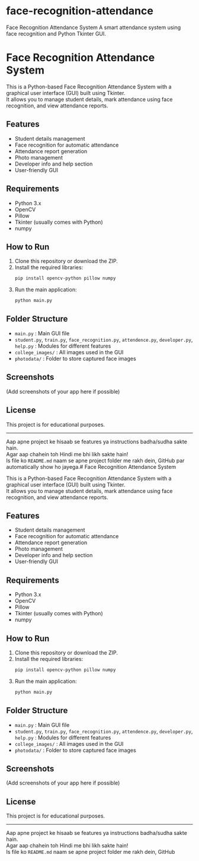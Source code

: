 # face-recognition-attendance
Face Recognition Attendance System A smart attendance system using face recognition and Python Tkinter GUI.
# Face Recognition Attendance System

This is a Python-based Face Recognition Attendance System with a graphical user interface (GUI) built using Tkinter.  
It allows you to manage student details, mark attendance using face recognition, and view attendance reports. 

## Features

- Student details management
- Face recognition for automatic attendance
- Attendance report generation
- Photo management
- Developer info and help section
- User-friendly GUI

## Requirements

- Python 3.x
- OpenCV
- Pillow
- Tkinter (usually comes with Python)
- numpy

## How to Run

1. Clone this repository or download the ZIP.
2. Install the required libraries:
    ```bash
    pip install opencv-python pillow numpy
    ```
3. Run the main application:
    ```bash
    python main.py
    ```

## Folder Structure

- `main.py` : Main GUI file
- `student.py`, `train.py`, `face_recognition.py`, `attendence.py`, `developer.py`, `help.py` : Modules for different features
- `college_images/` : All images used in the GUI
- `photodata/` : Folder to store captured face images

## Screenshots

(Add screenshots of your app here if possible)

## License

This project is for educational purposes.

---

Aap apne project ke hisaab se features ya instructions badha/sudha sakte hain.  
Agar aap chahein toh Hindi me bhi likh sakte hain!  
Is file ko `README.md` naam se apne project folder me rakh dein, GitHub par automatically show ho jayega.# Face Recognition Attendance System

This is a Python-based Face Recognition Attendance System with a graphical user interface (GUI) built using Tkinter.  
It allows you to manage student details, mark attendance using face recognition, and view attendance reports.

## Features

- Student details management
- Face recognition for automatic attendance
- Attendance report generation
- Photo management
- Developer info and help section
- User-friendly GUI

## Requirements

- Python 3.x
- OpenCV
- Pillow
- Tkinter (usually comes with Python)
- numpy

## How to Run

1. Clone this repository or download the ZIP.
2. Install the required libraries:
    ```bash
    pip install opencv-python pillow numpy
    ```
3. Run the main application:
    ```bash
    python main.py
    ```

## Folder Structure

- `main.py` : Main GUI file
- `student.py`, `train.py`, `face_recognition.py`, `attendence.py`, `developer.py`, `help.py` : Modules for different features
- `college_images/` : All images used in the GUI
- `photodata/` : Folder to store captured face images

## Screenshots

(Add screenshots of your app here if possible)

## License

This project is for educational purposes.

---

Aap apne project ke hisaab se features ya instructions badha/sudha sakte hain.  
Agar aap chahein toh Hindi me bhi likh sakte hain!  
Is file ko `README.md` naam se apne project folder me rakh dein, GitHub
